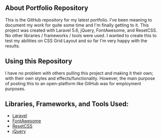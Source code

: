 ## About Portfolio Repository

This is the GitHub repository for my latest portfolio. I've been meaning to document my work for quite some time and I'm finally getting to it. This project was created with Laravel 5.6, jQuery, FontAwesome, and ResetCSS. No other libraries / frameworks / tools were used. I wanted to create this to test my abilities on CSS Grid Layout and so far I'm very happy with the results.

## Using this Repository

I have no problem with others pulling this project and making it their own; with their own styles and effects/functionality. However, the main purpose of posting this to an open-platform like GitHub was for employment purposes.

## Libraries, Frameworks, and Tools Used:

- [Laravel](https://laravel.com/)
- [FontAwesome](https://fontawesome.com/)
- [ResetCSS](https://meyerweb.com/eric/tools/css/reset/)
- [jQuery](http://jquery.com/)
